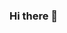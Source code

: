 ### Hi there 👋

<!--
Esta una pagina web para un contrato inteligente el el cual estoy trabajando y aprendiendo en este mundo de los smartcontracts
-->
